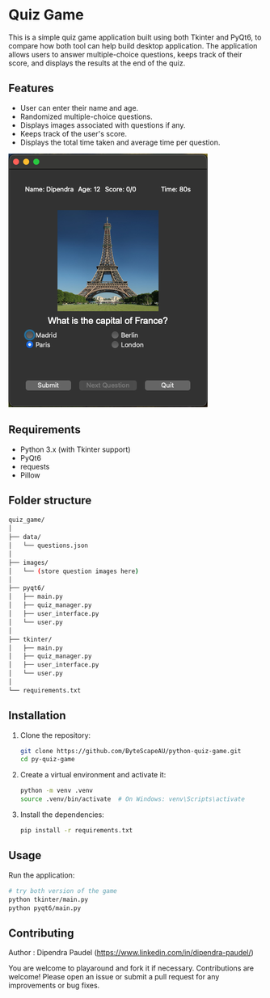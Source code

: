 # Quiz Game

This is a simple quiz game application built using both Tkinter and PyQt6, to compare how both tool can help build desktop application.
The application allows users to answer multiple-choice questions, keeps track of their score, and displays the results at the end of the quiz.

## Features

- User can enter their name and age.
- Randomized multiple-choice questions.
- Displays images associated with questions if any.
- Keeps track of the user's score.
- Displays the total time taken and average time per question.

![Quiz Game Screenshot](images/screenshot.png)

## Requirements

- Python 3.x (with Tkinter support)
- PyQt6
- requests
- Pillow

## Folder structure
```bash
quiz_game/
│
├── data/
│   └── questions.json
│
├── images/
│   └── (store question images here)
│
├── pyqt6/
│   ├── main.py
│   ├── quiz_manager.py
│   ├── user_interface.py
│   └── user.py
│
├── tkinter/
│   ├── main.py
│   ├── quiz_manager.py
│   ├── user_interface.py
│   └── user.py
│
└── requirements.txt
```

## Installation

1. Clone the repository:
    ```bash
    git clone https://github.com/ByteScapeAU/python-quiz-game.git
    cd py-quiz-game
    ```

2. Create a virtual environment and activate it:
    ```bash
    python -m venv .venv
    source .venv/bin/activate  # On Windows: venv\Scripts\activate
    ```

3. Install the dependencies:
    ```bash
    pip install -r requirements.txt
    ```

## Usage

Run the application:
```bash
# try both version of the game
python tkinter/main.py
python pyqt6/main.py
```

## Contributing
Author : Dipendra Paudel (https://www.linkedin.com/in/dipendra-paudel/)

You are welcome to playaround and fork it if necessary. Contributions are welcome! Please open an issue or submit a pull request for any improvements or bug fixes.
